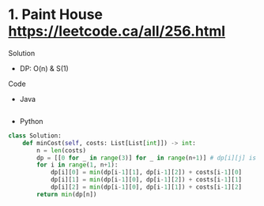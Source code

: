 # 1. Paint House https://leetcode.ca/all/256.html

Solution

- DP: O(n) & S(1)

Code

- Java

```java

```

- Python

```python
class Solution:
    def minCost(self, costs: List[List[int]]) -> int:
        n = len(costs)
        dp = [[0 for _ in range(3)] for _ in range(n+1)] # dp[i][j] is the minimum cost of painting costs[:i] houses given the current color is j. Can be optimized to S(1) implementation.
        for i in range(1, n+1):
            dp[i][0] = min(dp[i-1][1], dp[i-1][2]) + costs[i-1][0]
            dp[i][1] = min(dp[i-1][0], dp[i-1][2]) + costs[i-1][1]
            dp[i][2] = min(dp[i-1][0], dp[i-1][1]) + costs[i-1][2]
        return min(dp[n])
```
